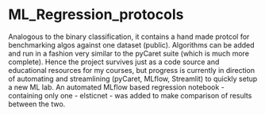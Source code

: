 # ML_Regression_protocols
Analogous to the binary classification, it contains a hand made protcol for benchmarking algos against one dataset (public).
Algorithms can be added and run in a fashion very similar to the pyCaret suite (which is much more complete).
Hence the project survives just as a code source and educational resources for my courses, but progress is currently in direction of automating and streamlining
(pyCaret, MLflow, Streamlit) to quickly setup a new ML lab.
An automated MLflow based regression notebook - containing only one - elsticnet - was  added to make comparison of results between the two.

